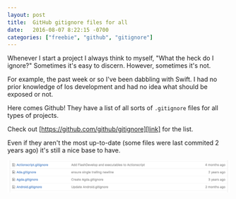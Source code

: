 ```yaml
---
layout: post
title:  GitHub gitignore files for all
date:   2016-08-07 8:22:15 -0700
categories: ["freebie", "github", "gitignore"]
---
```


Whenever I start a project I always think to myself, "What the heck do I ignore?" Sometimes it's easy to discern. However, sometimes it's not. 

For example, the past week or so I've been dabbling with Swift. I had no prior knowledge of Ios development and had no idea what should be exposed or not.

Here comes Github! They have a list of all sorts of `.gitignore` files for all types of projects. 

Check out [https://github.com/github/gitignore][link] for the list.

Even if they aren't the most up-to-date (some files were last commited 2 years ago) it's still a nice base to have.

[link]: https://github.com/github/gitignore

![alt text](https://raw.githubusercontent.com/seimith/seimith.github.io/master/_assets/2016-08-07-assets/img1.png "List of some of the .gitignore files")
